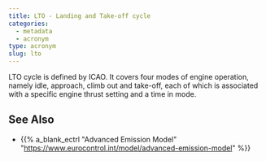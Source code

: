 ```yaml
---
title: LTO - Landing and Take-off cycle
categories:
  - metadata
  - acronym
type: acronym
slug: lto
---
```


LTO cycle is defined by ICAO.
It covers four modes of engine operation, namely idle, approach, climb out
and take-off, each of which is associated with a specific engine thrust setting
and a time in mode.

## See Also

* {{% a_blank_ectrl "Advanced Emission Model" "https://www.eurocontrol.int/model/advanced-emission-model" %}}
